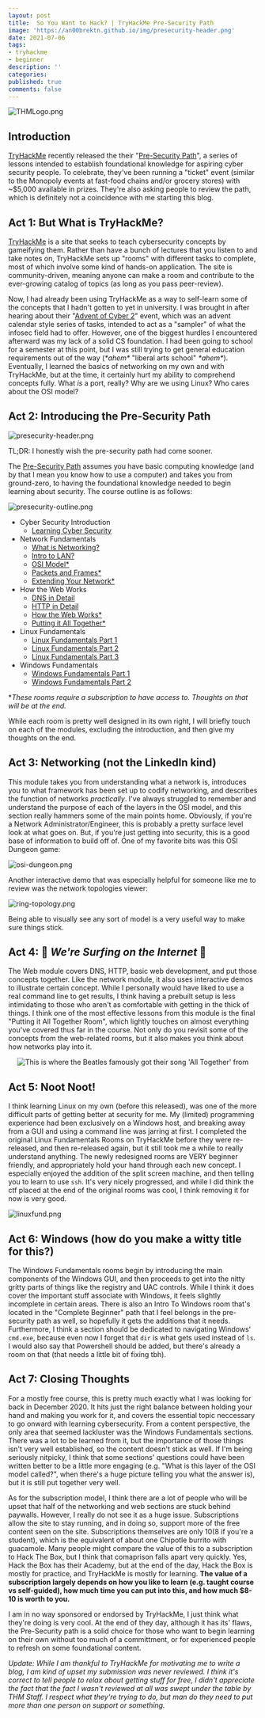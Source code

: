 ```yaml
---
layout: post
title:  So You Want to Hack? | TryHackMe Pre-Security Path
image: 'https://an00brektn.github.io/img/presecurity-header.png'
date: 2021-07-06
tags:
- tryhackme
- beginner
description: ''
categories:
published: true
comments: false
---
```


![THMLogo.png](https://an00brektn.github.io/img/thm-presecurity/THMlogo.png)

## Introduction

[TryHackMe](https://tryhackme.com) recently released the their "[Pre-Security Path](https://tryhackme.com/path/outline/presecurity)", a series of lessons intended to establish foundational knowledge for aspiring cyber security people. To celebrate, they've been running a "ticket" event (similar to the Monopoly events at fast-food chains and/or grocery stores) with ~$5,000 available in prizes. They're also asking people to review the path, which is definitely not a coincidence with me starting this blog.

## Act 1: But What is TryHackMe?

[TryHackMe](https://tryhackme.com) is a site that seeks to teach cybersecurity concepts by gameifying them. Rather than have a bunch of lectures that you listen to and take notes on, TryHackMe sets up "rooms" with different tasks to complete, most of which involve some kind of hands-on application. The site is community-driven, meaning anyone can make a room and contribute to the ever-growing catalog of topics (as long as you pass peer-review).

Now, I had already been using TryHackMe as a way to self-learn some of the concepts that I hadn't gotten to yet in university. I was brought in after hearing about their "[Advent of Cyber 2](https://tryhackme.com/room/adventofcyber2)" event, which was an advent calendar style series of tasks, intended to act as a "sampler" of what the infosec field had to offer. However, one of the biggest hurdles I encountered afterward was my lack of a solid CS foundation. I had been going to school for a semester at this point, but I was still trying to get general education requirements out of the way (*\*ahem\** "liberal arts school" *\*ahem\**). 
Eventually, I learned the basics of networking on my own and with TryHackMe, but at the time, it certainly hurt my ability to comprehend concepts fully. What *is* a port, really? Why are we using Linux? Who cares about the OSI model?

## Act 2: Introducing the Pre-Security Path

![presecurity-header.png](https://an00brektn.github.io/img/thm-presecurity/presecurity-header.png)

TL;DR: I honestly wish the pre-security path had come sooner.

The [Pre-Security Path](https://tryhackme.com/path/outline/presecurity) assumes you have basic computing knowledge (and by that I mean you know how to use a computer) and takes you from ground-zero, to having the foundational knowledge needed to begin learning about security. The course outline is as follows:

![presecurity-outline.png](https://an00brektn.github.io/img/thm-presecurity/presecurity-outline.png)

- Cyber Security Introduction
    - [Learning Cyber Security](https://tryhackme.com/room/beginnerpathintro)
- Network Fundamentals
    - [What is Networking?](https://tryhackme.com/room/whatisnetworking)
    - [Intro to LAN?](https://tryhackme.com/room/introtolan)
    - [OSI Model*](https://tryhackme.com/room/osimodelzi)
    - [Packets and Frames*](https://tryhackme.com/room/packetsframes)
    - [Extending Your Network*](https://tryhackme.com/room/extendingyournetwork)
- How the Web Works
    - [DNS in Detail](https://tryhackme.com/room/dnsindetail)
    - [HTTP in Detail](https://tryhackme.com/room/httpindetail)
    - [How the Web Works*](https://tryhackme.com/room/howwebsiteswork)
    - [Putting it All Together*](https://tryhackme.com/room/puttingitalltogether)
- Linux Fundamentals
    - [Linux Fundamentals Part 1](https://tryhackme.com/room/linuxfundamentalspart1)
    - [Linux Fundamentals Part 2](https://tryhackme.com/room/linuxfundamentalspart2)
    - [Linux Fundamentals Part 3](https://tryhackme.com/room/linuxfundamentalspart3)
- Windows Fundamentals
    - [Windows Fundamentals Part 1](https://tryhackme.com/room/windowsfundamentals1xbx)
    - [Windows Fundamentals Part 2](https://tryhackme.com/room/windowsfundamentals2x0x)

\**These rooms require a subscription to have access to. Thoughts on that will be at the end.*

While each room is pretty well designed in its own right, I will briefly touch on each of the modules, excluding the introduction, and then give my thoughts on the end.

## Act 3: Networking (not the LinkedIn kind)

This module takes you from understanding what a network is, introduces you to what framework has been set up to codify networking, and describes the function of networks *practically*. I've always struggled to remember and understand the purpose of each of the layers in the OSI model, and this section really hammers some of the main points home. Obviously, if you're a Network Administrator/Engineer, this is probably a pretty surface level look at what goes on. But, if you're just getting into security, this is a good base of information to build off of. One of my favorite bits was this OSI Dungeon game:

![osi-dungeon.png](https://an00brektn.github.io/img/thm-presecurity/osi-dungeon.png)

Another interactive demo that was especially helpful for someone like me to review was the network topologies viewer:

![ring-topology.png](https://an00brektn.github.io/img/thm-presecurity/ring-topology.png)

Being able to visually see any sort of model is a very useful way to make sure things stick.

## Act 4: 🎵 *We're Surfing on the Internet* 🎵

The Web module covers DNS, HTTP, basic web development, and put those concepts together. Like the network module, it also uses interactive demos to illustrate certain concept. While I personally would have liked to use a real command line to get results, I think having a prebuilt setup is less intimidating to those who aren't as comfortable with getting in the thick of things. I think one of the most effective lessons from this module is the final "Putting it All Together Room", which lightly touches on almost everything you've covered thus far in the course. Not only do you revisit some of the concepts from the web-related rooms, but it also makes you think about how networks play into it.

<p align="center">
    <img src="https://static-labs.tryhackme.cloud/sites/puttingittogether/puttingitalltogether.png" alt="This is where the Beatles famously got their song 'All Together' from" >
</p>


## Act 5: Noot Noot!

I think learning Linux on my own (before this released), was one of the more difficult parts of getting better at security for me. My (limited) programming experience had been exclusively on a Windows host, and breaking away from a GUI and using a command line was jarring at first. I completed the original Linux Fundamentals Rooms on TryHackMe before they were re-released, and then re-released again, but it still took me a while to really understand anything.
The newly redesigned rooms are VERY beginner friendly, and appropriately hold your hand through each new concept. I especially enjoyed the addition of the split screen machine, and then telling you to learn to use `ssh`. It's very nicely progressed, and while I did think the ctf placed at the end of the original rooms was cool, I think removing it for now is very good.

![linuxfund.png](https://an00brektn.github.io/img/thm-presecurity/linuxfund.png)

## Act 6: Windows (how do you make a witty title for this?)

The Windows Fundamentals rooms begin by introducing the main components of the Windows GUI, and then proceeds to get into the nitty gritty parts of things like the registry and UAC controls. While I think it does cover the important stuff associate with Windows, it feels slightly incomplete in certain areas. There is also an Intro To Windows room that's located in the "Complete Beginner" path that I feel belongs in the pre-security path as well, so hopefully it gets the additions that it needs. 
Furthermore, I think a section should be dedicated to navigating Windows' `cmd.exe`, because even now I forget that `dir` is what gets used instead of `ls`. I would also say that Powershell should be added, but there's already a room on that (that needs a little bit of fixing tbh).

## Act 7: Closing Thoughts

For a mostly free course, this is pretty much exactly what I was looking for back in December 2020. It hits just the right balance between holding your hand and making you work for it, and covers the essential topic neccessary to go onward with learning cybersecurity. From a content perspective, the only area that seemed lackluster was the Windows Fundamentals sections. There was a lot to be learned from it, but the importance of those things isn't very well established, so the content doesn't stick as well. If I'm being seriously nitpicky, I think that some sections' questions could have been written better to be a little more engaging (e.g. "What is this layer of the OSI model called?", when there's a huge picture telling you what the answer is), but it is still put together very well.  

As for the subscription model, I think there are a lot of people who will be upset that half of the networking and web sections are stuck behind paywalls. However, I really do not see it as a huge issue. Subscriptions allow the site to stay running, and in doing so, support more of the free content seen on the site. Subscriptions themselves are only $10 ($8 if you're a student), which is the equivalent of about one Chipotle burrito with guacamole. Many people might compare the value of this to a subscription to Hack The Box, but I think that comaprison falls apart very quickly. Yes, Hack the Box has their Academy, but at the end of the day, Hack the Box is mostly for practice, and TryHackMe is mostly for learning. **The value of a subscription largely depends on how you like to learn (e.g. taught course vs self-guided), how much time you can put into this, and how much $8-10 is worth to you.**

I am in no way sponsored or endorsed by TryHackMe, I just think what they're doing is very cool. At the end of they day, although it has its' flaws, the Pre-Security path is a solid choice for those who want to begin learning on their own without too much of a committment, or for experienced people to refresh on some foundational content.

*Update: While I am thankful to TryHackMe for motivating me to write a blog, I am kind of upset my submission was never reviewed. I think it's correct to tell people to relax about getting stuff for free, I didn't appreciate the fact that the fact I wasn't reviewed at all was swept under the table by THM Staff. I respect what they're trying to do, but man do they need to put more than one person on support or something.*
